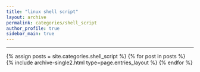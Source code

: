 ```yaml
---
title: "linux shell script"
layout: archive
permalink: categories/shell_script
author_profile: true
sidebar_main: true
---
```


<!-- 공백이 포함되어 있는 카테고리 이름의 경우 site.categories.['a b c'] 이런식으로! -->

***

{% assign posts = site.categories.shell_script %}
{% for post in posts %} {% include archive-single2.html type=page.entries_layout %} {% endfor %}
